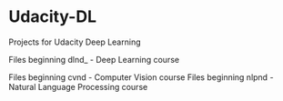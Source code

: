 # Udacity-DL
Projects for Udacity Deep Learning

Files beginning dlnd_ - Deep Learning course<p>
Files beginning cvnd - Computer Vision course
Files beginning nlpnd - Natural Language Processing course
